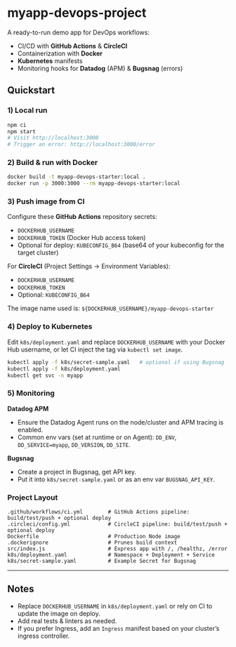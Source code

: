 # myapp-devops-project

A ready-to-run demo app for DevOps workflows:
- CI/CD with **GitHub Actions** & **CircleCI**
- Containerization with **Docker**
- **Kubernetes** manifests
- Monitoring hooks for **Datadog** (APM) & **Bugsnag** (errors)

## Quickstart

### 1) Local run
```bash
npm ci
npm start
# Visit http://localhost:3000
# Trigger an error: http://localhost:3000/error
```

### 2) Build & run with Docker
```bash
docker build -t myapp-devops-starter:local .
docker run -p 3000:3000 --rm myapp-devops-starter:local
```

### 3) Push image from CI
Configure these **GitHub Actions** repository secrets:
- `DOCKERHUB_USERNAME`
- `DOCKERHUB_TOKEN` (Docker Hub access token)
- Optional for deploy: `KUBECONFIG_B64` (base64 of your kubeconfig for the target cluster)

For **CircleCI** (Project Settings → Environment Variables):
- `DOCKERHUB_USERNAME`
- `DOCKERHUB_TOKEN`
- Optional: `KUBECONFIG_B64`

The image name used is: `${DOCKERHUB_USERNAME}/myapp-devops-starter`

### 4) Deploy to Kubernetes
Edit `k8s/deployment.yaml` and replace `DOCKERHUB_USERNAME` with your Docker Hub username, or let CI inject the tag via `kubectl set image`.
```bash
kubectl apply -f k8s/secret-sample.yaml   # optional if using Bugsnag
kubectl apply -f k8s/deployment.yaml
kubectl get svc -n myapp
```

### 5) Monitoring

**Datadog APM**
- Ensure the Datadog Agent runs on the node/cluster and APM tracing is enabled.
- Common env vars (set at runtime or on Agent): `DD_ENV`, `DD_SERVICE=myapp`, `DD_VERSION`, `DD_SITE`.

**Bugsnag**
- Create a project in Bugsnag, get API key.
- Put it into `k8s/secret-sample.yaml` or as an env var `BUGSNAG_API_KEY`.

### Project Layout
```
.github/workflows/ci.yml        # GitHub Actions pipeline: build/test/push + optional deploy
.circleci/config.yml            # CircleCI pipeline: build/test/push + optional deploy
Dockerfile                      # Production Node image
.dockerignore                   # Prunes build context
src/index.js                    # Express app with /, /healthz, /error
k8s/deployment.yaml             # Namespace + Deployment + Service
k8s/secret-sample.yaml          # Example Secret for Bugsnag
```

---

## Notes
- Replace `DOCKERHUB_USERNAME` in `k8s/deployment.yaml` or rely on CI to update the image on deploy.
- Add real tests & linters as needed.
- If you prefer Ingress, add an `Ingress` manifest based on your cluster’s ingress controller.
